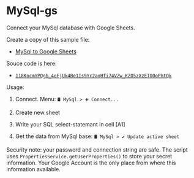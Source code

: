 # MySql-gs
Connect your MySql database with Google Sheets.

Create a copy of this sample file:

 - [MySql to Google Sheets](https://docs.google.com/spreadsheets/d/1h_XtVjxl0Kf90cIDjzoz_4gWBiSUOX-yUvTJiKGvoEI/copy)

Souce code is here:

 - [`118KocmYPQgb_4oFjUk4Be1Is9Yr2aqHfi74VZw_KZO5zXzETOOoPhtQk`](https://script.google.com/u/0/home/projects/118KocmYPQgb_4oFjUk4Be1Is9Yr2aqHfi74VZw_KZO5zXzETOOoPhtQk/edit)


Usage:

1. Connect. Menu:  `🛢️ MySql > ➕ Connect...`

2. Create new sheet

3. Write your SQL  select-statemant in cell [A1]

4. Get the data from MySql base: `🛢️ MySql > ✔️ Update active sheet`

Security note: your password and connection string are safe. The script uses `PropertiesService.getUserProperties()` to store your secret information. Your Google Account is the only place from where this information available.
